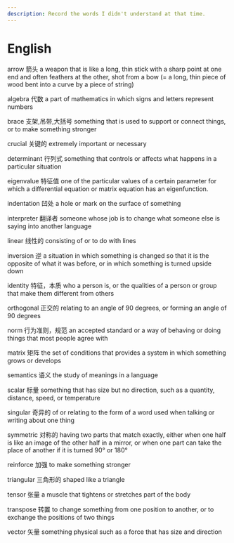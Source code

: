 ```yaml
---
description: Record the words I didn't understand at that time.
---
```


# English



arrow 箭头 a weapon that is like a long, thin stick with a sharp point at one end and often feathers at the other, shot from a bow (= a long, thin piece of wood bent into a curve by a piece of string)

algebra 代数 a part of mathematics in which signs and letters represent numbers

brace 支架,吊带,大括号 something that is used to support or connect things, or to make something stronger

crucial 关键的 extremely important or necessary

determinant 行列式 something that controls or affects what happens in a particular situation

eigenvalue 特征值 one of the particular values of a certain parameter for which a differential equation or matrix equation has an eigenfunction.

indentation 凹处 a hole or mark on the surface of something

interpreter 翻译者 someone whose job is to change what someone else is saying into another language

linear 线性的 consisting of or to do with lines

inversion 逆 a situation in which something is changed so that it is the opposite of what it was before, or in which something is turned upside down

identity 特征，本质 who a person is, or the qualities of a person or group that make them different from others

orthogonal 正交的 relating to an angle of 90 degrees, or forming an angle of 90 degrees

norm 行为准则，规范 an accepted standard or a way of behaving or doing things that most people agree with

matrix 矩阵 the set of conditions that provides a system in which something grows or develops

semantics 语义 the study of meanings in a language

scalar 标量 something that has size but no direction, such as a quantity, distance, speed, or temperature

singular 奇异的 of or relating to the form of a word used when talking or writing about one thing

symmetric 对称的 having two parts that match exactly, either when one half is like an image of the other half in a mirror, or when one part can take the place of another if it is turned 90° or 180°

reinforce 加强 to make something stronger

triangular 三角形的 shaped like a triangle

tensor 张量 a muscle that tightens or stretches part of the body

transpose 转置 to change something from one position to another, or to exchange the positions of two things

vector 矢量 something physical such as a force that has size and direction







